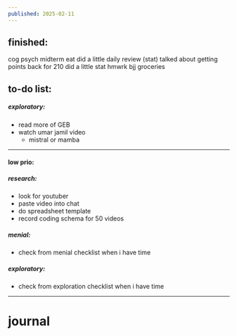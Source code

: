 ```yaml
---
published: 2025-02-11
---
```

## finished:

cog psych midterm
eat
did a little daily review (stat)
talked about getting points back for 210
did a little stat hmwrk
bjj
groceries
## to-do list:

##### exploratory:
- read more of GEB
- watch umar jamil video
	- mistral or mamba

----

#### low prio:

##### research:
- look for youtuber
- paste video into chat
- do spreadsheet template
- record coding schema for 50 videos 
##### menial:
- check from menial checklist when i have time
##### exploratory:
- check from exploration checklist when i have time


---
# journal

